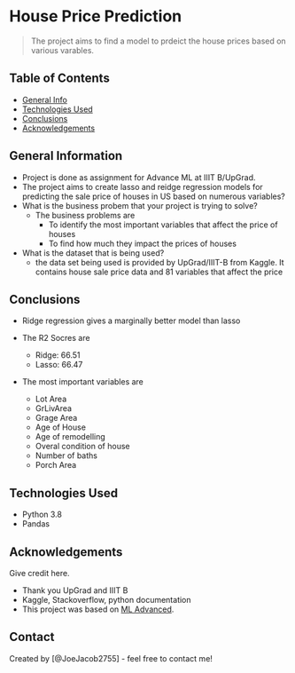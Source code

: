 # House Price Prediction
> The project aims to find a model to prdeict the house prices based on various varables.


## Table of Contents
* [General Info](#general-information)
* [Technologies Used](#technologies-used)
* [Conclusions](#conclusions)
* [Acknowledgements](#acknowledgements)

<!-- You can include any other section that is pertinent to your problem -->

## General Information
- Project is done as assignment for Advance ML at IIIT B/UpGrad.
- The project aims to create lasso and reidge regression models for predicting the sale price of houses in US based on numerous variables?
- What is the business probem that your project is trying to solve?
    - The business problems are
        - To identify the most important variables that affect the price of houses
        - To find how much they impact the prices of houses
- What is the dataset that is being used?
    - the data set being used is provided by UpGrad/IIIT-B from Kaggle. It contains house sale price data and 81 variables that affect the price

<!-- You don't have to answer all the questions - just the ones relevant to your project. -->

## Conclusions
- Ridge regression gives a marginally better model than lasso

- The R2 Socres are
    - Ridge: 66.51
    - Lasso: 66.47
- The most important variables are
    - Lot Area
    - GrLivArea
    - Grage Area
    - Age of House
    - Age of remodelling
    - Overal condition of house
    - Number of baths
    - Porch Area
<!-- You don't have to answer all the questions - just the ones relevant to your project. -->


## Technologies Used
- Python 3.8
- Pandas

<!-- As the libraries versions keep on changing, it is recommended to mention the version of library used in this project -->

## Acknowledgements
Give credit here.
- Thank you UpGrad and IIIT B
- Kaggle, Stackoverflow, python documentation
- This project was based on [ML Advanced](https://www.example.com).


## Contact
Created by [@JoeJacob2755] - feel free to contact me!


<!-- Optional -->
<!-- ## License -->
<!-- This project is open source and available under the [... License](). -->

<!-- You don't have to include all sections - just the one's relevant to your project -->